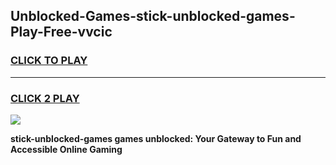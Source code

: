 
## Unblocked-Games-stick-unblocked-games-Play-Free-vvcic
<h3>
<a href="https://premium76.site?title=stick-unblocked-games&ref=23A">CLICK TO PLAY</a></h3>
<hr>

<h3>
<a href="https://premium76.site?title=stick-unblocked-games&ref=23A">CLICK 2 PLAY</a>
  
</h3>

<a href="https://premium76.site?title=stick-unblocked-games&ref=23A"><img src="https://clearcache.store/games.png"></a>


**stick-unblocked-games games unblocked: Your Gateway to Fun and Accessible Online Gaming**
